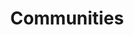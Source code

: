 ---
title: Communities
image: /img/OVN-open-voice-network-artificial-intelligence-aivoice-global-standards_optimized.jpg
communities:
  - heading: The Voice of Voice Practitioners Worldwide
    imageUrl: /img/1x1-white-pixel.png
    text: >-
      Open Voice Network Communities are open to everyone in the conversational AI community – 
      developers, designers, strategists, linguists, researchers, marketers, and students.
      There’s no charge or membership fee to participate. All that’s required is a willingness to give of
      your time, a willingness to share your best thinking in a collaborative, open environment, and a
      commitment to a conversational AI future that is multi-platform, multi-assistant, multi-modal,
      multi-use, multi-device, user-centric, and standards-based.
  - heading: The Open Voice Network Communities
    imageUrl: /img/1x1-white-pixel.png
  - heading: Developer Community.
    imageUrl: /img/1x1-white-pixel.png
    text: >-
      For conversational AI developers. Primary responsibility: advising the
      OVN Technical Committee on the issues, opportunities, and requirements for proposed
      conversational AI technical standards.
  - heading: Designer & Strategist Community.
    imageUrl: /img/1x1-white-pixel.png
    text: >-
      For conversational AI designers, linguists and strategists.
      Primary responsibility: advising the OVN Technical and Outreach Committees on enterprise
      use cases – the value propositions (and related requirements and dependencies) of
      conversational AI.
  - heading: Ethical Use Community.
    imageUrl: /img/1x1-white-pixel.png
    text: >-
      For all conversational AI practitioners, researchers, and enthusiasts
      committed to a better future. Primary responsibility: advising the entirety of the Open Voice
      Network on issues of inclusivity, consent, privacy, and many more; developing and proposing
      voice-central ethical use frameworks and guidelines.
  - heading: Education Community
    imageUrl: /img/1x1-white-pixel.png
    text: >-
      For educators using and researching the use of conversational AI for
      classroom and remote learning. Primary responsibility: advising the entirety of the Open Voice
      Network as to the why, the what, the how, and the legal requirements and ethical use of
      conversational AI for education.
  - heading: Health & Life Sciences Community
    imageUrl: /img/1x1-white-pixel.png
    text: >-
      For those using and researching the use of
      conversational AI in patient care and services delivery. Primary responsibility: advising the
      entirety of the Open Voice Network as to the why, the what, the how, and the legal requirements
      and ethical use of conversational AI in health and life sciences.
  - heading: Commerce Industries Community
    imageUrl: /img/1x1-white-pixel.png
    text: >-
      For those using and researching the use of
      conversational AI in the retail and consumer products industries. Primary responsibility: advising
      the entirety of the Open Voice Network as to the why, the what, the how, and the legal
      requirements and ethical use of conversational AI in retail and consumer products.
  - heading: Europe Community.
    imageUrl: /img/1x1-white-pixel.png
    text: >-
      For European voice practitioners and industry associations. Primary
      responsibility: to ensure that the entirety of The Open Voice Network hears clearly the voice of
      European conversational AI, and specifically on topics of regulation, requirements, inclusivity,
      value propositions, and ethical use.
  - heading: China Community.
    imageUrl: /img/1x1-white-pixel.png
    text: >-
      A collaborative Community created in partnership with the Voice 
      Committee of the China Netcasting Services Association. Dedicated to the sharing of
      information and innovation regarding conversational AI standards development and
      conversational AI value propositions, especially those with a potential global reach.
  - heading:
    imageUrl: /img/ovn-open-voice-network-blog-ai-voice-assistance_optimized.jpg
    text: >-
      Our Community participants come from all over the world -- Central and Western Europe, North
      America, South America, Australia, India, and China. Video-based conference calls are held
      regularly; asynchronous conversations flow on our Slack Channels, and a growing share drive
      holds minutes, meeting recordings, and documents.
  - heading:
    imageUrl: /img/1x1-white-pixel.png
    text: >-
      OVN Communities advise our standing committees on such critical topics as architecture,
      development tools, enterprise use cases, ethical use and local regulations and issues. They are
      a sounding board and a review body. The OVN Community members are also the experts who
      will take key roles on OVN Work and Project Groups, drafting the proposed standards and
      ethical use guidelines that will enable the future of conversational AI.
  - heading:
    imageUrl: /img/1x1-white-pixel.png
    text: >-
      Each OVN Community is moderated by one or more Community members, responsible for
      Community development, meeting planning, and coordination with other OVN activities.                                       
---